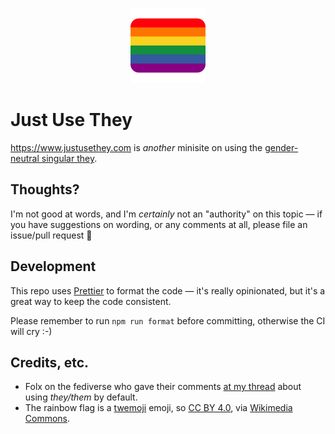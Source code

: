 <p align="center">
  <img width="120px" src="public/img/Twemoji_lgbt_flag.png">
</p>

# Just Use They
https://www.justusethey.com is *another* minisite on using the [gender-neutral singular they](https://en.wikipedia.org/wiki/Singular_they).

## Thoughts?
I'm not good at words, and I'm *certainly* not an "authority" on this topic — if you have suggestions on wording, or any comments at all, please file an issue/pull request 💜

## Development
This repo uses [Prettier](https://prettier.io/) to format the code — it's really opinionated, but it's a great way to keep the code consistent.

Please remember to run `npm run format` before committing, otherwise the CI will cry :-)

## Credits, etc.
 - Folx on the fediverse who gave their comments [at my thread](https://iscurrently.live/@theresnotime/110392431149114870) about using *they/them* by default.
 - The rainbow flag is a [twemoji](https://github.com/twitter/twemoji) emoji, so [CC BY 4.0](https://creativecommons.org/licenses/by/4.0), via [Wikimedia Commons](https://commons.wikimedia.org/wiki/File:Twemoji13_1f3f3-fe0f-200d-1f308.svg).
